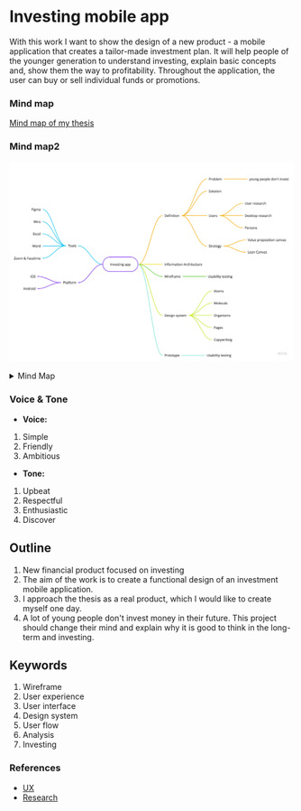 # Investing mobile app

With this work I want to show the design of a new product - a mobile application that creates a tailor-made investment plan. It will help people of the younger generation to understand investing, explain basic concepts and, show them the way to profitability. Throughout the application, the user can buy or sell individual funds or promotions.

### Mind map

  [Mind map of my thesis](mind-map.jpg)
  
 ### Mind map2
 ![Mind map of my thesis](mind-map.jpg)
 
 <details>
  <summary>Mind Map</summary>
  <img alt="Mind map of my thesis." src="mind-map.jpg">
</details>

### Voice & Tone

<!-- For example. See Recap section links for review. -->

- **Voice:** 
1. Simple
2. Friendly
3. Ambitious
- **Tone:** 
1. Upbeat
2. Respectful
3. Enthusiastic
4. Discover

## Outline

1. New financial product focused on investing
2. The aim of the work is to create a functional design of an investment mobile application.
3. I approach the thesis as a real product, which I would like to create myself one day.
4. A lot of young people don't invest money in their future. This project should change their mind and explain why it is good to think in the long-term and investing.

## Keywords

1. Wireframe
2. User experience
3. User interface
4. Design system
5. User flow
6. Analysis 
7. Investing

### References

<!-- Consider reference style for textual works, data sets, and audiovisual and online media. -->

- [UX](https://core.ac.uk/download/pdf/161417374.pdf)
- [Research](https://www.diva-portal.org/smash/get/diva2:517062/FULLTEXT02.pdf)
